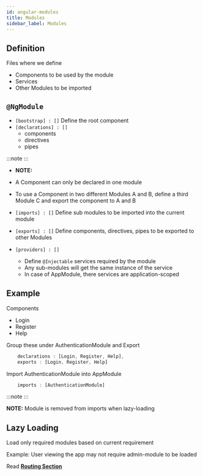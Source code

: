 ```yaml
---
id: angular-modules
title: Modules
sidebar_label: Modules
---
```


## Definition

Files where we define

- Components to be used by the module
- Services
- Other Modules to be imported

## ```@NgModule```

- ```[bootstrap] : []``` Define the root component
- ```[declarations] : []```
  - components
  - directives
  - pipes

:::note
:::

- **NOTE:**
- A Component can only be declared in one module
- To use a Component in two different Modules A and B, define a third Module C and export the component to A and B

- ```[imports] : []``` Define sub modules to be imported into the current module
- ```[exports] : []``` Define components, directives, pipes to be exported to other Modules
- ```[providers] : []```
  - Define ```@Injectable``` services required by the module
  - Any sub-modules will get the same instance of the service
  - In case of AppModule, there services are application-scoped

## Example

Components

- Login
- Register
- Help
  
Group these under AuthenticationModule and Export

```ts title="AuthenticationModule"
    declarations : [Login, Register, Help],
    exports : [Login, Register, Help]
```

Import AuthenticationModule into AppModule

```ts title="AppModule"
    imports : [AuthenticationModule]
```

:::note
:::

**NOTE:** Module is removed from imports when lazy-loading

## Lazy Loading

Load only required modules based on current requirement

Example: User viewing the app may not require admin-module to be loaded

Read [**Routing Section**](angular-routing)